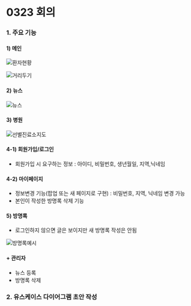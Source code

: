 # 0323 회의

### 1. 주요 기능

#### 1) 메인

![환자현황](https://i.imgur.com/2tHOfey.png)

![거리두기](https://i.imgur.com/Hda1crk.png)

#### 2) 뉴스

![뉴스](https://i.imgur.com/O5iURNx.png)

#### 3) 병원

![선별진료소지도](https://i.imgur.com/LCESIPc.png)

#### 4-1) 회원가입/로그인

* 회원가입 시 요구하는 정보 : 아이디, 비밀번호, 생년월일, 지역,닉네임

#### 4-2) 마이페이지

* 정보변경 기능(팝업 또는 새 페이지로 구현) : 비밀번호, 지역, 닉네임 변경 가능
* 본인이 작성한 방명록 삭제 기능

#### 5) 방명록

* 로그인하지 않으면 글은 보이지만 새 방명록 작성은 안됨

![방명록예시](https://i.imgur.com/vCreZck.png)



#### + 관리자

* 뉴스 등록
* 방명록 삭제



### 2. 유스케이스 다이어그램 초안 작성


